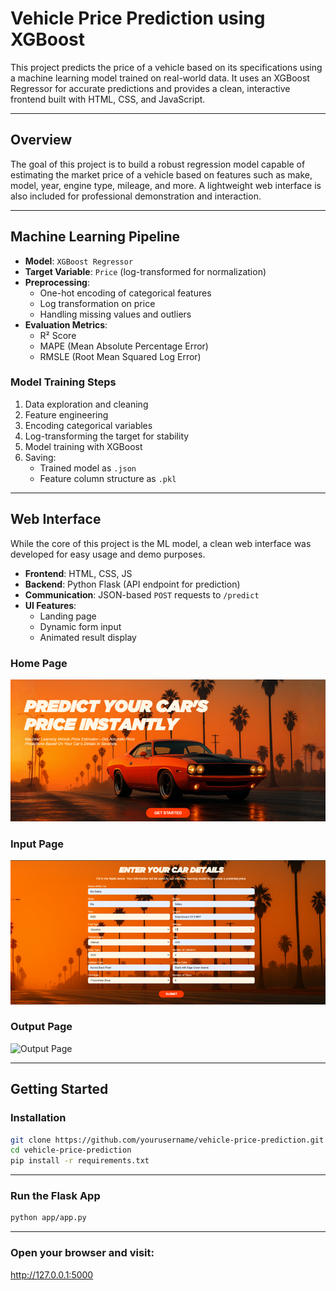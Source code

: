 # Vehicle Price Prediction using XGBoost

This project predicts the price of a vehicle based on its specifications using a machine learning model trained on real-world data. It uses an XGBoost Regressor for accurate predictions and provides a clean, interactive frontend built with HTML, CSS, and JavaScript.

---

##  Overview

The goal of this project is to build a robust regression model capable of estimating the market price of a vehicle based on features such as make, model, year, engine type, mileage, and more. A lightweight web interface is also included for professional demonstration and interaction.

---

## Machine Learning Pipeline

- **Model**: `XGBoost Regressor`
- **Target Variable**: `Price` (log-transformed for normalization)
- **Preprocessing**:
  - One-hot encoding of categorical features
  - Log transformation on price
  - Handling missing values and outliers
- **Evaluation Metrics**:
  - R² Score
  - MAPE (Mean Absolute Percentage Error)
  - RMSLE (Root Mean Squared Log Error)

### Model Training Steps

1. Data exploration and cleaning
2. Feature engineering
3. Encoding categorical variables
4. Log-transforming the target for stability
5. Model training with XGBoost
6. Saving:
   - Trained model as `.json`
   - Feature column structure as `.pkl`

---

## Web Interface

While the core of this project is the ML model, a clean web interface was developed for easy usage and demo purposes.

- **Frontend**: HTML, CSS, JS
- **Backend**: Python Flask (API endpoint for prediction)
- **Communication**: JSON-based `POST` requests to `/predict`
- **UI Features**:
  - Landing page
  - Dynamic form input
  - Animated result display 

### Home Page
![Home Page](screenshots/home.png)

### Input Page
![Input Page](screenshots/input.png)

### Output Page
![Output Page](screenshots/output.png)

---

##  Getting Started

### Installation

```bash
git clone https://github.com/yourusername/vehicle-price-prediction.git
cd vehicle-price-prediction
pip install -r requirements.txt
```
---

### Run the Flask App

```bash
python app/app.py
```
---
### Open your browser and visit:
http://127.0.0.1:5000
